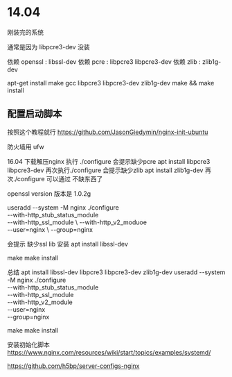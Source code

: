 # 14.04 #
刚装完的系统

通常是因为 libpcre3-dev 没装

依赖 openssl : libssl-dev
依赖 pcre : libpcre3 libpcre3-dev
依赖 zlib : zlib1g-dev

apt-get install make gcc libpcre3 libpcre3-dev zlib1g-dev
make && make install


## 配置启动脚本 ##
按照这个教程就行
https://github.com/JasonGiedymin/nginx-init-ubuntu

防火墙用 ufw

16.04
下载解压nginx
执行 ./configure 会提示缺少pcre
apt install libpcre3 libpcre3-dev
再次执行./configure 会提示缺少zlib
apt install zlib1g-dev
再次./configure 可以通过 不缺东西了

openssl version 版本是 1.0.2g

useradd --system -M nginx
./configure \
--with-http_stub_status_module \
--with-http_ssl_module \ 
--with-http_v2_moduoe \
--user=nginx \ 
--group=nginx

会提示 缺少ssl lib
安装 apt install libssl-dev

make
make install

总结
apt install libssl-dev libpcre3 libpcre3-dev zlib1g-dev
useradd --system -M nginx
./configure \
--with-http_stub_status_module \
--with-http_ssl_module \
--with-http_v2_module \
--user=nginx \
--group=nginx

make
make install

安装初始化脚本
https://www.nginx.com/resources/wiki/start/topics/examples/systemd/

https://github.com/h5bp/server-configs-nginx
